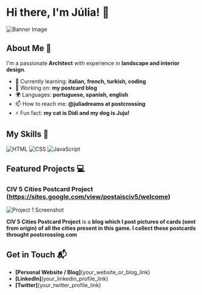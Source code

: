 # Hi there, I'm Júlia! 👋

![Banner Image](your_banner_image_url_here)

## About Me 🚀

I'm a passionate **Architect** with experience in **landscape and interior design**. 

- 🌱 Currently learning: **italian, french, turkish, coding**
- 🔭 Working on: **my postcard blog**
- 🌍 Languages: **portuguese, spanish, english**
- 📫 How to reach me: **@juliadreams at postcrossing**
- ⚡ Fun fact: **my cat is Didi and my dog is Juju!**

## My Skills 🧠

![HTML](https://img.shields.io/badge/-HTML-E34F26?style=flat-square&logo=html5&logoColor=white)
![CSS](https://img.shields.io/badge/-CSS-1572B6?style=flat-square&logo=css3&logoColor=white)
![JavaScript](https://img.shields.io/badge/-JavaScript-F7DF1E?style=flat-square&logo=javascript&logoColor=black)

## Featured Projects 💻

### CIV 5 Cities Postcard Project (https://sites.google.com/view/postaisciv5/welcome)

![Project 1 Screenshot](project_1_screenshot_url)

**CIV 5 Cities Postcard Project** is a **blog which I post pictures of cards (sent from origin) of all the cities present in this game. I collect these postcards throught postcrossing.com** 

## Get in Touch 📬

- **[Personal Website / Blog]**(your_website_or_blog_link)
- **[LinkedIn]**(your_linkedin_profile_link)
- **[Twitter]**(your_twitter_profile_link)




<!---
juliadreamm/juliadreamm is a ✨ special ✨ repository because its `README.md` (this file) appears on your GitHub profile.
You can click the Preview link to take a look at your changes.
--->
